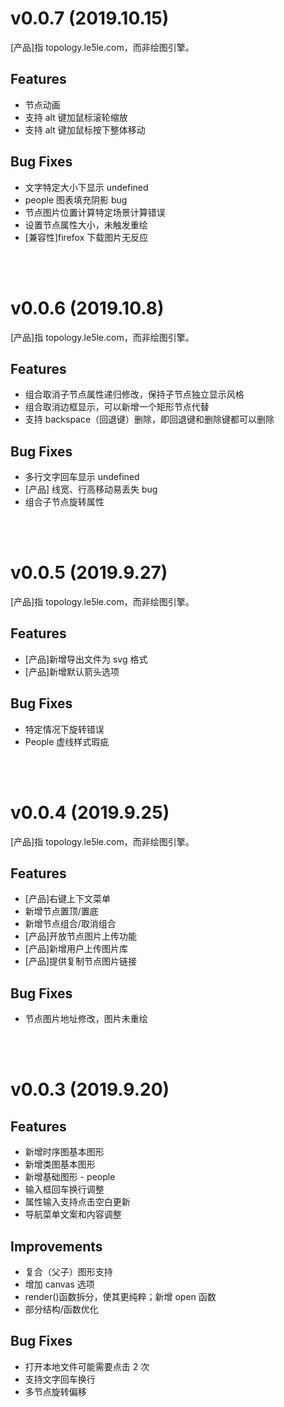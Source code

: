 # v0.0.7 (2019.10.15)

[产品]指 topology.le5le.com，而非绘图引擎。

## Features

- 节点动画
- 支持 alt 键加鼠标滚轮缩放
- 支持 alt 键加鼠标按下整体移动

## Bug Fixes

- 文字特定大小下显示 undefined
- people 图表填充阴影 bug
- 节点图片位置计算特定场景计算错误
- 设置节点属性大小，未触发重绘
- [兼容性]firefox 下载图片无反应

<br>
<br>

# v0.0.6 (2019.10.8)

[产品]指 topology.le5le.com，而非绘图引擎。

## Features

- 组合取消子节点属性递归修改，保持子节点独立显示风格
- 组合取消边框显示，可以新增一个矩形节点代替
- 支持 backspace（回退键）删除，即回退键和删除键都可以删除

## Bug Fixes

- 多行文字回车显示 undefined
- [产品] 线宽、行高移动易丢失 bug
- 组合子节点旋转属性

<br>
<br>

# v0.0.5 (2019.9.27)

[产品]指 topology.le5le.com，而非绘图引擎。

## Features

- [产品]新增导出文件为 svg 格式
- [产品]新增默认箭头选项

## Bug Fixes

- 特定情况下旋转错误
- People 虚线样式瑕疵

<br>
<br>

# v0.0.4 (2019.9.25)

[产品]指 topology.le5le.com，而非绘图引擎。

## Features

- [产品]右键上下文菜单
- 新增节点置顶/置底
- 新增节点组合/取消组合
- [产品]开放节点图片上传功能
- [产品]新增用户上传图片库
- [产品]提供复制节点图片链接

## Bug Fixes

- 节点图片地址修改，图片未重绘

<br>
<br>

# v0.0.3 (2019.9.20)

## Features

- 新增时序图基本图形
- 新增类图基本图形
- 新增基础图形 - people
- 输入框回车换行调整
- 属性输入支持点击空白更新
- 导航菜单文案和内容调整

## Improvements

- 复合（父子）图形支持
- 增加 canvas 选项
- render()函数拆分，使其更纯粹；新增 open 函数
- 部分结构/函数优化

## Bug Fixes

- 打开本地文件可能需要点击 2 次
- 支持文字回车换行
- 多节点旋转偏移
